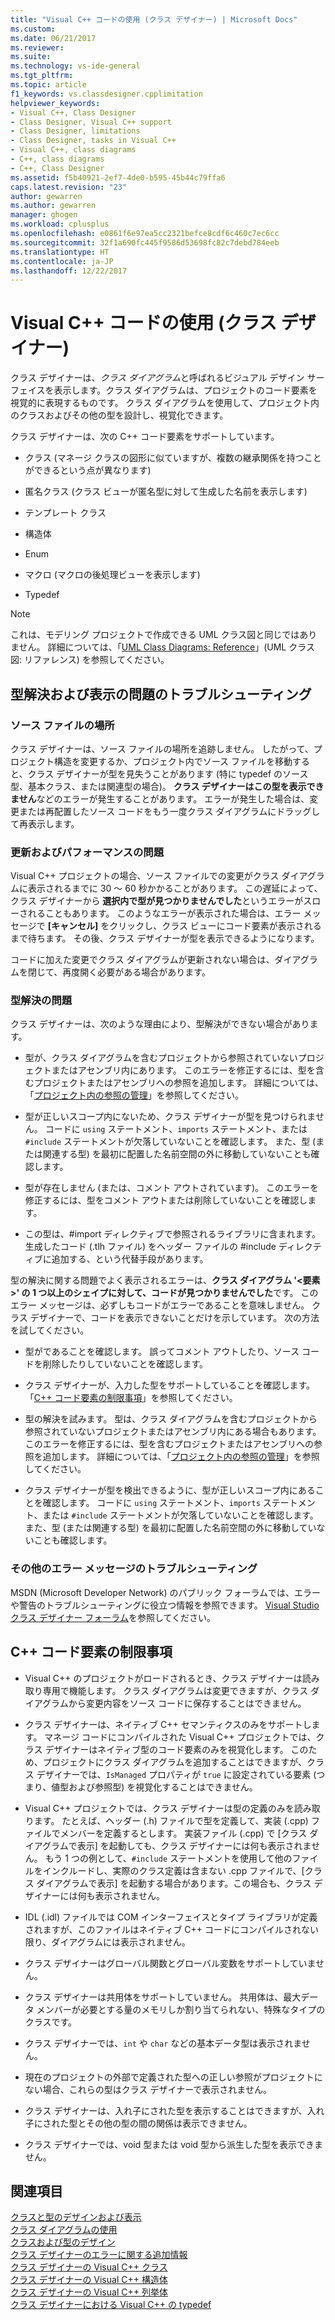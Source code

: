 ```yaml
---
title: "Visual C++ コードの使用 (クラス デザイナー) | Microsoft Docs"
ms.custom: 
ms.date: 06/21/2017
ms.reviewer: 
ms.suite: 
ms.technology: vs-ide-general
ms.tgt_pltfrm: 
ms.topic: article
f1_keywords: vs.classdesigner.cpplimitation
helpviewer_keywords:
- Visual C++, Class Designer
- Class Designer, Visual C++ support
- Class Designer, limitations
- Class Designer, tasks in Visual C++
- Visual C++, class diagrams
- C++, class diagrams
- C++, Class Designer
ms.assetid: f5b40921-2ef7-4de0-b595-45b44c79ffa6
caps.latest.revision: "23"
author: gewarren
ms.author: gewarren
manager: ghogen
ms.workload: cplusplus
ms.openlocfilehash: e0861f6e97ea5cc2321befce8cdf6c460c7ec6cc
ms.sourcegitcommit: 32f1a690fc445f9586d53698fc82c7debd784eeb
ms.translationtype: HT
ms.contentlocale: ja-JP
ms.lasthandoff: 12/22/2017
---
```

# <a name="working-with-visual-c-code-class-designer"></a>Visual C++ コードの使用 (クラス デザイナー)
クラス デザイナーは、*クラス ダイアグラム*と呼ばれるビジュアル デザイン サーフェイスを表示します。クラス ダイアグラムは、プロジェクトのコード要素を視覚的に表現するものです。 クラス ダイアグラムを使用して、プロジェクト内のクラスおよびその他の型を設計し、視覚化できます。  

クラス デザイナーは、次の C++ コード要素をサポートしています。  

-   クラス (マネージ クラスの図形に似ていますが、複数の継承関係を持つことができるという点が異なります)  

-   匿名クラス (クラス ビューが匿名型に対して生成した名前を表示します)  

-   テンプレート クラス  

-   構造体  

-   Enum  

-   マクロ (マクロの後処理ビューを表示します)  

-   Typedef  

> [!NOTE]
>  これは、モデリング プロジェクトで作成できる UML クラス図と同じではありません。 詳細については、「[UML Class Diagrams: Reference](../../modeling/uml-class-diagrams-reference.md)」(UML クラス図: リファレンス) を参照してください。  

## <a name="troubleshooting-type-resolution-and-display-issues"></a>型解決および表示の問題のトラブルシューティング  

### <a name="location-of-source-files"></a>ソース ファイルの場所  
クラス デザイナーは、ソース ファイルの場所を追跡しません。 したがって、プロジェクト構造を変更するか、プロジェクト内でソース ファイルを移動すると、クラス デザイナーが型を見失うことがあります (特に typedef のソース型、基本クラス、または関連型の場合)。 **クラス デザイナーはこの型を表示できません**などのエラーが発生することがあります。 エラーが発生した場合は、変更または再配置したソース コードをもう一度クラス ダイアグラムにドラッグして再表示します。  

### <a name="update-and-performance-issues"></a>更新およびパフォーマンスの問題  
Visual C++ プロジェクトの場合、ソース ファイルでの変更がクラス ダイアグラムに表示されるまでに 30 ～ 60 秒かかることがあります。 この遅延によって、クラス デザイナーから **選択内で型が見つかりませんでした**というエラーがスローされることもあります。 このようなエラーが表示された場合は、エラー メッセージで **[キャンセル]** をクリックし、クラス ビューにコード要素が表示されるまで待ちます。 その後、クラス デザイナーが型を表示できるようになります。  

コードに加えた変更でクラス ダイアグラムが更新されない場合は、ダイアグラムを閉じて、再度開く必要がある場合があります。  

### <a name="type-resolution-issues"></a>型解決の問題  
クラス デザイナーは、次のような理由により、型解決ができない場合があります。  
  
-   型が、クラス ダイアグラムを含むプロジェクトから参照されていないプロジェクトまたはアセンブリ内にあります。 このエラーを修正するには、型を含むプロジェクトまたはアセンブリへの参照を追加します。 詳細については、「[プロジェクト内の参照の管理](../managing-references-in-a-project.md)」を参照してください。  
  
-   型が正しいスコープ内にないため、クラス デザイナーが型を見つけられません。 コードに `using` ステートメント、`imports` ステートメント、または `#include` ステートメントが欠落していないことを確認します。 また、型 (または関連する型) を最初に配置した名前空間の外に移動していないことも確認します。  

-   型が存在しません (または、コメント アウトされています)。 このエラーを修正するには、型をコメント アウトまたは削除していないことを確認します。  

-   この型は、#import ディレクティブで参照されるライブラリに含まれます。 生成したコード (.tlh ファイル) をヘッダー ファイルの #include ディレクティブに追加する、という代替手段があります。  

型の解決に関する問題でよく表示されるエラーは、**クラス ダイアグラム '\<要素>' の 1 つ以上のシェイプに対して、コードが見つかりませんでした**です。 このエラー メッセージは、必ずしもコードがエラーであることを意味しません。 クラス デザイナーで、コードを表示できないことだけを示しています。 次の方法を試してください。  

-   型がであることを確認します。 誤ってコメント アウトしたり、ソース コードを削除したりしていないことを確認します。  

-   クラス デザイナーが、入力した型をサポートしていることを確認します。 「[C++ コード要素の制限事項](#limitations)」を参照してください。  

-   型の解決を試みます。 型は、クラス ダイアグラムを含むプロジェクトから参照されていないプロジェクトまたはアセンブリ内にある場合もあります。 このエラーを修正するには、型を含むプロジェクトまたはアセンブリへの参照を追加します。 詳細については、「[プロジェクト内の参照の管理](../managing-references-in-a-project.md)」を参照してください。  

-   クラス デザイナーが型を検出できるように、型が正しいスコープ内にあることを確認します。 コードに `using` ステートメント、`imports` ステートメント、または `#include` ステートメントが欠落していないことを確認します。 また、型 (または関連する型) を最初に配置した名前空間の外に移動していないことも確認します。  

### <a name="troubleshooting-other-error-messages"></a>その他のエラー メッセージのトラブルシューティング  
MSDN (Microsoft Developer Network) のパブリック フォーラムでは、エラーや警告のトラブルシューティングに役立つ情報を参照できます。 [Visual Studio クラス デザイナー フォーラム](http://go.microsoft.com/fwlink/?linkid=160754)を参照してください。  

##  <a name="limitations"></a> C++ コード要素の制限事項  

-   Visual C++ のプロジェクトがロードされるとき、クラス デザイナーは読み取り専用で機能します。 クラス ダイアグラムは変更できますが、クラス ダイアグラムから変更内容をソース コードに保存することはできません。  

-   クラス デザイナーは、ネイティブ C++ セマンティクスのみをサポートします。 マネージ コードにコンパイルされた Visual C++ プロジェクトでは、クラス デザイナーはネイティブ型のコード要素のみを視覚化します。 このため、プロジェクトにクラス ダイアグラムを追加することはできますが、クラス デザイナーでは、`IsManaged` プロパティが `true` に設定されている要素 (つまり、値型および参照型) を視覚化することはできません。  

-   Visual C++ プロジェクトでは、クラス デザイナーは型の定義のみを読み取ります。 たとえば、ヘッダー (.h) ファイルで型を定義して、実装 (.cpp) ファイルでメンバーを定義するとします。 実装ファイル (.cpp) で [クラス ダイアグラムで表示] を起動しても、クラス デザイナーには何も表示されません。 もう 1 つの例として、`#include` ステートメントを使用して他のファイルをインクルードし、実際のクラス定義は含まない .cpp ファイルで、[クラス ダイアグラムで表示] を起動する場合があります。この場合も、クラス デザイナーには何も表示されません。  

-   IDL (.idl) ファイルでは COM インターフェイスとタイプ ライブラリが定義されますが、このファイルはネイティブ C++ コードにコンパイルされない限り、ダイアグラムには表示されません。  

-   クラス デザイナーはグローバル関数とグローバル変数をサポートしていません。  

-   クラス デザイナーは共用体をサポートしていません。 共用体は、最大データ メンバーが必要とする量のメモリしか割り当てられない、特殊なタイプのクラスです。  

-   クラス デザイナーでは、`int` や `char` などの基本データ型は表示されません。  

-   現在のプロジェクトの外部で定義された型への正しい参照がプロジェクトにない場合、これらの型はクラス デザイナーで表示されません。  

-   クラス デザイナーは、入れ子にされた型を表示することはできますが、入れ子にされた型とその他の型の間の関係は表示できません。  

-   クラス デザイナーでは、void 型または void 型から派生した型を表示できません。  

## <a name="see-also"></a>関連項目
[クラスと型のデザインおよび表示](designing-and-viewing-classes-and-types.md)   
[クラス ダイアグラムの使用](working-with-class-diagrams.md)   
[クラスおよび型のデザイン](designing-classes-and-types.md)   
[クラス デザイナーのエラーに関する追加情報](additional-information-about-errors.md)   
[クラス デザイナーの Visual C++ クラス](visual-cpp-classes.md)   
[クラス デザイナーの Visual C++ 構造体](visual-cpp-structures.md)   
[クラス デザイナーの Visual C++ 列挙体](visual-cpp-enumerations.md)   
[クラス デザイナーにおける Visual C++ の typedef](visual-cpp-typedefs.md)

